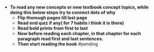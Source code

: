 - **To read any new concepts or new textbook concept topics, while doing this below steps try to connect dots of why**
    - **Flip thorough pages till last page**
    - **Read end quiz if any( for 7 habits i think it is there)**
    - **Read bold prints from first to last**
    - **Now before reading each chapter, in that chapter for each paragraph read first and last sentences.**
    - **Then start reading the book** #pending 